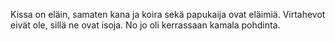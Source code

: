 Kissa on eläin, samaten kana ja koira sekä papukaija ovat eläimiä. Virtahevot eivät ole, sillä ne ovat isoja.
No jo oli kerrassaan kamala pohdinta.
